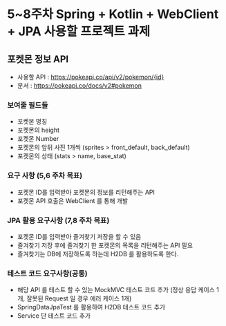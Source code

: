 # 5~8주차 Spring + Kotlin + WebClient + JPA 사용할 프로젝트 과제


## 포켓몬 정보 API

- 사용할 API : https://pokeapi.co/api/v2/pokemon/{id}
- 문서 : https://pokeapi.co/docs/v2#pokemon


### 보여줄 필드들
- 포켓몬 명칭
- 포켓몬의 height
- 포켓몬 Number
- 포켓몬의 앞뒤 사진 1개씩 (sprites > front_default, back_default)
- 포켓몬의 상태 (stats > name, base_stat)


### 요구 사항 (5,6 주차 목표)
- 포켓몬 ID를 입력받아 포켓몬의 정보를 리턴해주는 API 
- 포켓몬 API 호출은 WebClient 를 통해 개발


### JPA 활용 요구사항 (7,8 주차 목표)
- 포켓몬 ID를 입력받아 즐겨찾기 저장을 할 수 있음
- 즐겨찾기 저장 후에 즐겨찾기 한 포켓몬의 목록을 리턴해주는 API 필요
- 즐겨찾기는 DB에 저장하도록 하는데 H2DB 를 활용하도록 한다. 


### 테스트 코드 요구사항(공통)
- 해당 API 를 테스트 할 수 있는 MockMVC 테스트 코드 추가 (정상 응답 케이스 1개, 잘못된 Request 일 경우 에러 케이스 1개)
- SpringDataJpaTest 를 활용하여 H2DB 테스트 코드 추가
- Service 단 테스트 코드 추가
